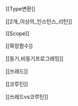 
[[Type변환]]

[[2개_이상의_인스턴스_리턴]]

[[Scope]]

[[확장함수]]

[[동기,비동기프로그래밍]]

[[쓰래드]]

[[코루틴]]

[[쓰레드vs코루틴]]
